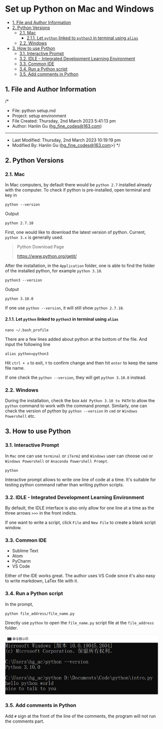 # Set up Python on Mac and Windows

<!-- TOC -->

- [1. File and Author Information](#1-file-and-author-information)
- [2. Python Versions](#2-python-versions)
  - [2.1. Mac](#21-mac)
    - [2.1.1. Let `python` linked to `python3` in terminal using `alias`](#211-let-python-linked-to-python3-in-terminal-using-alias)
  - [2.2. Windows](#22-windows)
- [3. How to use Python](#3-how-to-use-python)
  - [3.1. Interactive Prompt](#31-interactive-prompt)
  - [3.2. IDLE - Integrated Development Learning Environment](#32-idle---integrated-development-learning-environment)
  - [3.3. Common IDE](#33-common-ide)
  - [3.4. Run a Python script](#34-run-a-python-script)
  - [3.5. Add comments in Python](#35-add-comments-in-python)

<!-- /TOC -->

<div style="page-break-after:always"></div>

## 1. File and Author Information

/*

- File: python setup.md
- Project: setup environment
- File Created: Thursday, 2nd March 2023 5:41:13 pm
- Author: Hanlin Gu (hg_fine_codes@163.com)

- -----

- Last Modified: Thursday, 2nd March 2023 10:19:19 pm
- Modified By: Hanlin Gu (hg_fine_codes@163.com>)
 */

## 2. Python Versions

### 2.1. Mac

In Mac computers, by default there would be `python 2.7` installed already with
the computer. To check if python is pre-installed, open terminal and key in

```terminal
python --version
```

Output

```terminal
python 2.7.10
```

First, one would like to download the latest version of python. Current, `python 3.x` is generally used.

> Python Download Page
>
> <https://www.python.org/getit/>

After the installation, in the `Application` folder, one is able to find the folder of the installed python, for example `python 3.10`.

```terminal
python3 --version
```

Output

```terminal
python 3.10.0
```

If one use `python --version`, it will still show `python 2.7.10`.

#### 2.1.1. Let `python` linked to `python3` in terminal using `alias`

```terminal
nano ~/.bash_profile
```

There are a few lines added about python at the bottom of the file. And input
the following line

```terminal
alias python=python3
```

Hit `ctrl + x` to exit, `Y` to confirm change and then hit `enter` to keep the
same file name.

If one check the `python --version`, they will get `python 3.10.0` instead.

### 2.2. Windows

During the installation, check the box `Add Python 3.10 to PATH` to allow the `python` command to work with the command prompt. Similarly, one can check the version of python by `python --version` in `cmd` or `Windows Powershell` etc.

## 3. How to use Python

### 3.1. Interactive Prompt

In `Mac` one can use `terminal` or `iTerm2` and `Windows` user can choose `cmd` or `Windows Powershell` or `Anaconda Powershell Prompt`.

```shell
python
```

Interactive prompt allows to write one line of code at a time. It's suitable for testing python command rather than writing python scripts.

### 3.2. IDLE - Integrated Development Learning Environment

By default, the IDLE interface is also only allow for one line at a time as the three arrows `>>>` in the front indicts.

If one want to write a script, click `File` and `New File` to create a blank script window.

### 3.3. Common IDE

- Sublime Text
- Atom
- PyCharm
- VS Code

Either of the IDE works great. The author uses VS Code since it's also easy to write markdown, LaTex file with it.

### 3.4. Run a Python script

In the prompt,

```shell
python file_address/file_name.py
```

Directly use `python` to open the `file_name.py` script file at the `file_address` folder.

![python script](./python%20scripts.png)

### 3.5. Add comments in Python

Add `#` sign at the front of the line of the comments, the program will not run the comments part.
